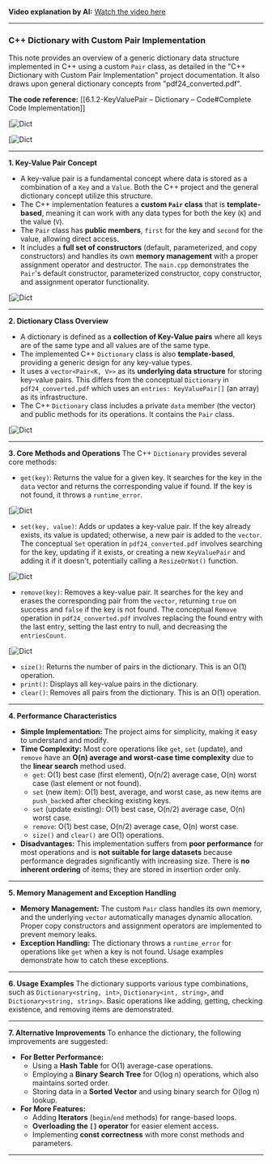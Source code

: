
**Video explanation by AI:** [Watch the video here](https://notebooklm.google.com/notebook/68a51878-3ce2-4a6e-ba12-62bb4ec9e31e?artifactId=b03db1d7-0cd4-4379-8820-c4d187f298f3)

---
### C++ Dictionary with Custom Pair Implementation

This note provides an overview of a generic dictionary data structure implemented in C++ using a custom `Pair` class, as detailed in the "C++ Dictionary with Custom Pair Implementation" project documentation. It also draws upon general dictionary concepts from "pdf24_converted.pdf".

**The code reference:** [[6.1.2-KeyValuePair – Dictionary – Code#Complete Code Implementation]]

[![Dict](G:\DSA\Slides\pair\s1.png)

[![Dict](G:\DSA\Slides\pair\s4.png)

---
**1. Key-Value Pair Concept**

- A key-value pair is a fundamental concept where data is stored as a combination of a `Key` and a `Value`. Both the C++ project and the general dictionary concept utilize this structure.
- The C++ implementation features a **custom `Pair` class** that is **template-based**, meaning it can work with any data types for both the key (`K`) and the value (`V`).
- The `Pair` class has **public members**, `first` for the key and `second` for the value, allowing direct access.
- It includes a **full set of constructors** (default, parameterized, and copy constructors) and handles its own **memory management** with a proper assignment operator and destructor. The `main.cpp` demonstrates the `Pair`'s default constructor, parameterized constructor, copy constructor, and assignment operator functionality.

[![Dict](G:\DSA\Slides\pair\s4.png)

---
**2. Dictionary Class Overview**

- A dictionary is defined as a **collection of Key-Value pairs** where all keys are of the same type and all values are of the same type.
- The implemented C++ `Dictionary` class is also **template-based**, providing a generic design for any key-value types.
- It uses a `vector<Pair<K, V>>` as its **underlying data structure** for storing key-value pairs. This differs from the conceptual `Dictionary` in `pdf24_converted.pdf` which uses an `entries: KeyValuePair[]` (an array) as its infrastructure.
- The C++ `Dictionary` class includes a private `data` member (the vector) and public methods for its operations. It contains the `Pair` class.

[![Dict](G:\DSA\Slides\pair\s7.png)

---
**3. Core Methods and Operations** The C++ `Dictionary` provides several core methods:

- `get(key)`: Returns the value for a given key. It searches for the key in the `data` vector and returns the corresponding value if found. If the key is not found, it throws a `runtime_error`.

[![Dict](G:\DSA\Slides\pair\s11.png)

- `set(key, value)`: Adds or updates a key-value pair. If the key already exists, its value is updated; otherwise, a new pair is added to the `vector`. The conceptual `Set` operation in `pdf24_converted.pdf` involves searching for the key, updating if it exists, or creating a new `KeyValuePair` and adding it if it doesn't, potentially calling a `ResizeOrNot()` function.

[![Dict](G:\DSA\Slides\pair\s10.png)

- `remove(key)`: Removes a key-value pair. It searches for the key and erases the corresponding pair from the `vector`, returning `true` on success and `false` if the key is not found. The conceptual `Remove` operation in `pdf24_converted.pdf` involves replacing the found entry with the last entry, setting the last entry to null, and decreasing the `entriesCount`.

[![Dict](G:\DSA\Slides\pair\s12.png)

- `size()`: Returns the number of pairs in the dictionary. This is an O(1) operation.
- `print()`: Displays all key-value pairs in the dictionary.
- `clear()`: Removes all pairs from the dictionary. This is an O(1) operation.

---
**4. Performance Characteristics**

- **Simple Implementation:** The project aims for simplicity, making it easy to understand and modify.
- **Time Complexity:** Most core operations like `get`, `set` (update), and `remove` have an **O(n) average and worst-case time complexity** due to the **linear search** method used.
    - `get`: O(1) best case (first element), O(n/2) average case, O(n) worst case (last element or not found).
    - `set` (new item): O(1) best, average, and worst case, as new items are `push_back`ed after checking existing keys.
    - `set` (update existing): O(1) best case, O(n/2) average case, O(n) worst case.
    - `remove`: O(1) best case, O(n/2) average case, O(n) worst case.
    - `size()` and `clear()` are O(1) operations.
- **Disadvantages:** This implementation suffers from **poor performance** for most operations and is **not suitable for large datasets** because performance degrades significantly with increasing size. There is **no inherent ordering** of items; they are stored in insertion order only.

---
**5. Memory Management and Exception Handling**

- **Memory Management:** The custom `Pair` class handles its own memory, and the underlying `vector` automatically manages dynamic allocation. Proper copy constructors and assignment operators are implemented to prevent memory leaks.
- **Exception Handling:** The dictionary throws a `runtime_error` for operations like `get` when a key is not found. Usage examples demonstrate how to catch these exceptions.

---
**6. Usage Examples** The dictionary supports various type combinations, such as `Dictionary<string, int>`, `Dictionary<int, string>`, and `Dictionary<string, string>`. Basic operations like adding, getting, checking existence, and removing items are demonstrated.

---
**7. Alternative Improvements** To enhance the dictionary, the following improvements are suggested:

- **For Better Performance:**
    - Using a **Hash Table** for O(1) average-case operations.
    - Employing a **Binary Search Tree** for O(log n) operations, which also maintains sorted order.
    - Storing data in a **Sorted Vector** and using binary search for O(log n) lookup.
- **For More Features:**
    - Adding **Iterators** (`begin`/`end` methods) for range-based loops.
    - **Overloading the `[]` operator** for easier element access.
    - Implementing **const correctness** with more const methods and parameters.

---

